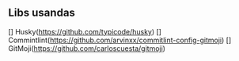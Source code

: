 ## Libs usandas

[] Husky(https://github.com/typicode/husky)
[] Commintlint(https://github.com/arvinxx/commitlint-config-gitmoji)
[] GitMoji(https://github.com/carloscuesta/gitmoji)
